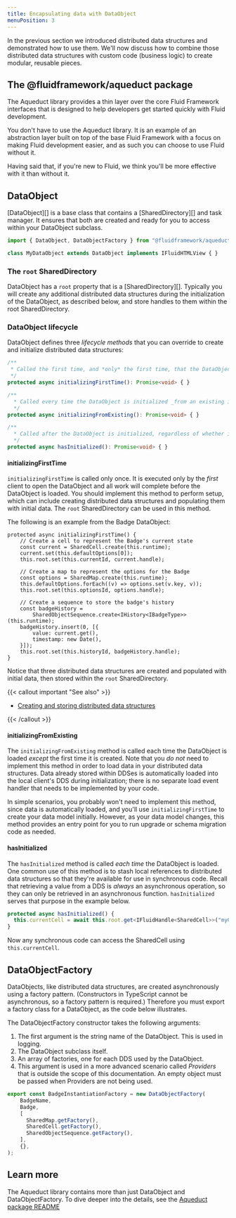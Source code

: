 ```yaml
---
title: Encapsulating data with DataObject
menuPosition: 3
---
```


In the previous section we introduced distributed data structures and demonstrated how to use them. We'll now discuss
how to combine those distributed data structures with custom code (business logic) to create modular, reusable pieces.


## The @fluidframework/aqueduct package

The Aqueduct library provides a thin layer over the core Fluid Framework interfaces that is designed to help developers
get started quickly with Fluid development.

You don't have to use the Aqueduct library. It is an example of an abstraction layer built on top of the base Fluid
Framework with a focus on making Fluid development easier, and as such you can choose to use Fluid without it.

Having said that, if you're new to Fluid, we think you'll be more effective with it than without it.


## DataObject

[DataObject][] is a base class that contains a [SharedDirectory][] and task manager. It ensures that both are created
and ready for you to access within your DataObject subclass.

```ts
import { DataObject, DataObjectFactory } from "@fluidframework/aqueduct";

class MyDataObject extends DataObject implements IFluidHTMLView { }
```


### The `root` SharedDirectory

DataObject has a `root` property that is a [SharedDirectory][]. Typically you will create any additional distributed data
structures during the initialization of the DataObject, as described below, and store handles to them within the root
SharedDirectory.

### DataObject lifecycle

DataObject defines three _lifecycle methods_ that you can override to create and initialize distributed data
structures:

```ts
/**
 * Called the first time, and *only* the first time, that the DataObject is opened on a client. It is _not_ called on any subsequent clients that open it.
 */
protected async initializingFirstTime(): Promise<void> { }

/**
  * Called every time the DataObject is initialized _from an existing instance_. Not called the first time the DataObject is initialized.
  */
protected async initializingFromExisting(): Promise<void> { }

/**
  * Called after the DataObject is initialized, regardless of whether it was a first time initialization or an initialization from loading an existing object.
  */
protected async hasInitialized(): Promise<void> { }
```

#### initializingFirstTime

`initializingFirstTime` is called only once. It is executed only by the _first_ client to open the DataObject and all
work will complete before the DataObject is loaded. You should implement this method to perform setup, which can include creating
distributed data structures and populating them with initial data. The `root` SharedDirectory can be used in this
method.

The following is an example from the Badge DataObject:

```ts{5,10,19}
protected async initializingFirstTime() {
    // Create a cell to represent the Badge's current state
    const current = SharedCell.create(this.runtime);
    current.set(this.defaultOptions[0]);
    this.root.set(this.currentId, current.handle);

    // Create a map to represent the options for the Badge
    const options = SharedMap.create(this.runtime);
    this.defaultOptions.forEach((v) => options.set(v.key, v));
    this.root.set(this.optionsId, options.handle);

    // Create a sequence to store the badge's history
    const badgeHistory =
        SharedObjectSequence.create<IHistory<IBadgeType>>(this.runtime);
    badgeHistory.insert(0, [{
        value: current.get(),
        timestamp: new Date(),
    }]);
    this.root.set(this.historyId, badgeHistory.handle);
}
```

Notice that three distributed data structures are created and populated with initial data, then stored within the `root`
SharedDirectory.

{{< callout important "See also" >}}

- [Creating and storing distributed data structures](./dds.md#creating-and-storing-distributed-data-structures)

{{< /callout >}}

#### initializingFromExisting

The `initializingFromExisting` method is called each time the DataObject is loaded _except_ the first time it
is created. Note that you _do not_ need to implement this method in order to load data in your distributed data
structures. Data already stored within DDSes is automatically loaded into the local client's DDS during initialization; there is no separate
load event handler that needs to be implemented by your code.

In simple scenarios, you probably won't need to implement this method, since data is automatically loaded, and you'll use
`initializingFirstTime` to create your data model initially. However, as your data model changes, this method provides
an entry point for you to run upgrade or schema migration code as needed.

#### hasInitialized

The `hasInitialized` method is called _each time_ the DataObject is loaded. One common use of this method is to stash
local references to distributed data structures so that they're available for use in synchronous code. Recall that
retrieving a value from a DDS is _always_ an asynchronous operation, so they can only be retrieved in an asynchronous function.
`hasInitialized` serves that purpose in the example below.

```ts
protected async hasInitialized() {
  this.currentCell = await this.root.get<IFluidHandle<SharedCell>>("myCell").get();
}
```

Now any synchronous code can access the SharedCell using `this.currentCell`.


## DataObjectFactory

DataObjects, like distributed data structures, are created asynchronously using a factory pattern. (Constructors in
TypeScript cannot be asynchronous, so a factory pattern is required.) Therefore you must export a factory class for a
DataObject, as the code below illustrates.

The DataObjectFactory constructor takes the following arguments:

1. The first argument is the string name of the DataObject. This is used in logging.
1. The DataObject subclass itself.
1. An array of factories, one for each DDS used by the DataObject.
1. This argument is used in a more advanced scenario called _Providers_ that is outside the scope of this documentation.
   An empty object must be passed when Providers are not being used.

```ts
export const BadgeInstantiationFactory = new DataObjectFactory(
    BadgeName,
    Badge,
    [
      SharedMap.getFactory(),
      SharedCell.getFactory(),
      SharedObjectSequence.getFactory(),
    ],
    {},
);
```

## Learn more

The Aqueduct library contains more than just DataObject and DataObjectFactory. To dive deeper into the details, see the
[Aqueduct package README](https://github.com/microsoft/FluidFramework/blob/master/packages/framework/aqueduct/README.md)
